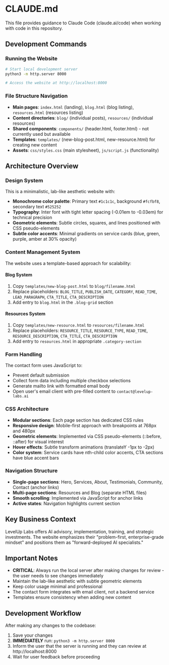 # CLAUDE.md

This file provides guidance to Claude Code (claude.ai/code) when working with code in this repository.

## Development Commands

### Running the Website
```bash
# Start local development server
python3 -m http.server 8000

# Access the website at http://localhost:8000
```

### File Structure Navigation
- **Main pages**: `index.html` (landing), `blog.html` (blog listing), `resources.html` (resources listing)
- **Content directories**: `blog/` (individual posts), `resources/` (individual resources)
- **Shared components**: `components/` (header.html, footer.html) - not currently used but available
- **Templates**: `templates/` (new-blog-post.html, new-resource.html) for creating new content
- **Assets**: `css/styles.css` (main stylesheet), `js/script.js` (functionality)

## Architecture Overview

### Design System
This is a minimalistic, lab-like aesthetic website with:
- **Monochrome color palette**: Primary text `#1c1c1c`, background `#fcfbf8`, secondary text `#525252`
- **Typography**: Inter font with tight letter spacing (-0.01em to -0.03em) for technical precision
- **Geometric elements**: Subtle circles, squares, and lines positioned with CSS pseudo-elements
- **Subtle color accents**: Minimal gradients on service cards (blue, green, purple, amber at 30% opacity)

### Content Management System
The website uses a template-based approach for scalability:

#### Blog System
1. Copy `templates/new-blog-post.html` to `blog/filename.html`
2. Replace placeholders: `BLOG_TITLE`, `PUBLISH_DATE`, `CATEGORY`, `READ_TIME`, `LEAD_PARAGRAPH`, `CTA_TITLE`, `CTA_DESCRIPTION`
3. Add entry to `blog.html` in the `.blog-grid` section

#### Resources System
1. Copy `templates/new-resource.html` to `resources/filename.html`
2. Replace placeholders: `RESOURCE_TITLE`, `RESOURCE_TYPE`, `READ_TIME`, `RESOURCE_DESCRIPTION`, `CTA_TITLE`, `CTA_DESCRIPTION`
3. Add entry to `resources.html` in appropriate `.category-section`

### Form Handling
The contact form uses JavaScript to:
- Prevent default submission
- Collect form data including multiple checkbox selections
- Generate mailto link with formatted email body
- Open user's email client with pre-filled content to `contact@levelup-labs.ai`

### CSS Architecture
- **Modular sections**: Each page section has dedicated CSS rules
- **Responsive design**: Mobile-first approach with breakpoints at 768px and 480px
- **Geometric elements**: Implemented via CSS pseudo-elements (::before, ::after) for visual interest
- **Hover effects**: Subtle transform animations (translateY -1px to -2px)
- **Color system**: Service cards have nth-child color accents, CTA sections have blue accent bars

### Navigation Structure
- **Single-page sections**: Hero, Services, About, Testimonials, Community, Contact (anchor links)
- **Multi-page sections**: Resources and Blog (separate HTML files)
- **Smooth scrolling**: Implemented via JavaScript for anchor links
- **Active states**: Navigation highlights current section

## Key Business Context
LevelUp Labs offers AI advisory, implementation, training, and strategic investments. The website emphasizes their "problem-first, enterprise-grade mindset" and positions them as "forward-deployed AI specialists."

## Important Notes
- **CRITICAL**: Always run the local server after making changes for review - the user needs to see changes immediately
- Maintain the lab-like aesthetic with subtle geometric elements
- Keep color usage minimal and professional
- The contact form integrates with email client, not a backend service
- Templates ensure consistency when adding new content

## Development Workflow
After making any changes to the codebase:
1. Save your changes
2. **IMMEDIATELY** run: `python3 -m http.server 8000`
3. Inform the user that the server is running and they can review at http://localhost:8000
4. Wait for user feedback before proceeding